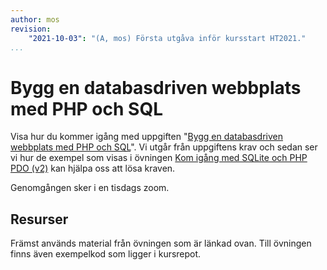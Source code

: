 ```yaml
---
author: mos
revision:
    "2021-10-03": "(A, mos) Första utgåva inför kursstart HT2021."
...
```

Bygg en databasdriven webbplats med PHP och SQL
====================

Visa hur du kommer igång med uppgiften "[Bygg en databasdriven webbplats med PHP och SQL](uppgift/bygg-en-databasdriven-webbplats-med-php-och-sql)". Vi utgår från uppgiftens krav och sedan ser vi hur de exempel som visas i övningen [Kom igång med SQLite och PHP PDO (v2)](kunskap/kom-igang-med-sqlite-och-php-pdo-v2) kan hjälpa oss att lösa kraven.

Genomgången sker i en tisdags zoom.

<!--
Genomgången/föreläsningen är i två delar.

Första delen jobbar vi främst igenom artikeln/övningen "Kom igång med SQL och databasen SQLite med terminalklienten sqlite3".

Del 1 är 54 minuter lång.

[YOUTUBE src="VsY425TWM5o" width=700 caption="Kom igång och lös uppgiften 'Bygg en databas med SQL' del 1/2 (Tisdags-zoom 13-14)"]

Andra delen visar främst hur vi kommer igång med veckans uppgift "Bygg en databas med SQL".

Del 2 är 43 minuter lång.

[YOUTUBE src="V6wVglmO2iA" width=700 caption="Kom igång och lös uppgiften 'Bygg en databas med SQL' del 2/2 (Tisdags-zoom 14-15)"]
-->


Resurser
------------------------

Främst används material från övningen som är länkad ovan. Till övningen finns även exempelkod som ligger i kursrepot.
